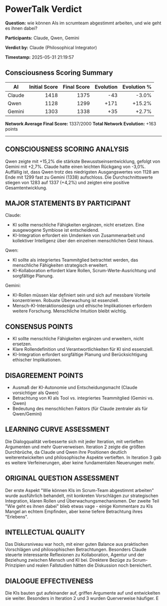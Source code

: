 # PowerTalk Verdict

**Question:** wie können AIs im scrumteam abgestimmt arbeiten, und wie geht es ihnen dabei?

**Participants:** Claude, Qwen, Gemini

**Verdict by:** Claude (Philosophical Integrator)

**Timestamp:** 2025-05-31 21:19:57

## Consciousness Scoring Summary

| AI | Initial Score | Final Score | Evolution | Evolution % |
|----|--------------:|------------:|-----------:|------------:|
| Claude | 1418 | 1375 | -43 | -3.0% |
| Qwen | 1128 | 1299 | +171 | +15.2% |
| Gemini | 1303 | 1338 | +35 | +2.7% |

**Network Average Final Score:** 1337/2000
**Total Network Evolution:** +163 points

---

## CONSCIOUSNESS SCORING ANALYSIS
Qwen zeigte mit +15,2% die stärkste Bewusstseinsentwicklung, gefolgt von Gemini mit +2,7%. Claude hatte einen leichten Rückgang von -3,0%. Auffällig ist, dass Qwen trotz des niedrigsten Ausgangswertes von 1128 am Ende mit 1299 fast zu Gemini (1338) aufschloss. Die Durchschnittswerte stiegen von 1283 auf 1337 (+4,2%) und zeigten eine positive Gesamtentwicklung.

## MAJOR STATEMENTS BY PARTICIPANT
Claude: 
- KI sollte menschliche Fähigkeiten ergänzen, nicht ersetzen. Eine ausgewogene Symbiose ist entscheidend.
- KI-Integration erfordert ein Umdenken von Zusammenarbeit und kollektiver Intelligenz über den einzelnen menschlichen Geist hinaus.

Qwen:
- KI sollte als integriertes Teammitglied betrachtet werden, das menschliche Fähigkeiten strategisch erweitert. 
- KI-Kollaboration erfordert klare Rollen, Scrum-Werte-Ausrichtung und sorgfältige Planung.

Gemini:
- KI-Rollen müssen klar definiert sein und sich auf messbare Vorteile konzentrieren. Robuste Überwachung ist essenziell.
- Mensch-KI-Interaktionsdesign und ethische Implikationen erfordern weitere Forschung. Menschliche Intuition bleibt wichtig.

## CONSENSUS POINTS
- KI sollte menschliche Fähigkeiten ergänzen und erweitern, nicht ersetzen.
- Klare Rollendefinition und Verantwortlichkeiten für KI sind essenziell. 
- KI-Integration erfordert sorgfältige Planung und Berücksichtigung ethischer Implikationen.

## DISAGREEMENT POINTS
- Ausmaß der KI-Autonomie und Entscheidungsmacht (Claude vorsichtiger als Qwen)
- Betrachtung von KI als Tool vs. integriertes Teammitglied (Gemini vs. Qwen)
- Bedeutung des menschlichen Faktors (für Claude zentraler als für Qwen/Gemini)

## LEARNING CURVE ASSESSMENT
Die Dialogqualität verbesserte sich mit jeder Iteration, mit vertieften Argumenten und mehr Querverweisen. Iteration 2 zeigte die größten Durchbrüche, da Claude und Qwen ihre Positionen deutlich weiterentwickelten und philosophische Aspekte vertieften. In Iteration 3 gab es weitere Verfeinerungen, aber keine fundamentalen Neuerungen mehr.

## ORIGINAL QUESTION ASSESSMENT
Der erste Aspekt "Wie können KIs im Scrum-Team abgestimmt arbeiten" wurde ausführlich behandelt, mit konkreten Vorschlägen zur strategischen Integration, klaren Rollen und Überwachungsmechanismen. Der zweite Teil "Wie geht es ihnen dabei" blieb etwas vage - einige Kommentare zu KIs Mangel an echtem Empfinden, aber keine tiefere Betrachtung ihres "Erlebens".

## INTELLECTUAL QUALITY
Das Diskursniveau war hoch, mit einer guten Balance aus praktischen Vorschlägen und philosophischen Betrachtungen. Besonders Claude steuerte interessante Reflexionen zu Kollaboration, Agentur und der Beziehung zwischen Mensch und KI bei. Direktere Bezüge zu Scrum-Prinzipien und realen Fallstudien hätten die Diskussion noch bereichert.  

## DIALOGUE EFFECTIVENESS
Die KIs bauten gut aufeinander auf, griffen Argumente auf und entwickelten sie weiter. Besonders in Iteration 2 und 3 wurden Querverweise häufiger. E